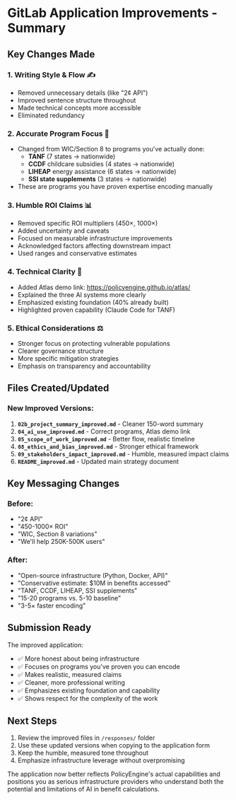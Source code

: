 # GitLab Application Improvements - Summary

## Key Changes Made

### 1. **Writing Style & Flow** ✍️
- Removed unnecessary details (like "2¢ API")
- Improved sentence structure throughout
- Made technical concepts more accessible
- Eliminated redundancy

### 2. **Accurate Program Focus** 🎯
- Changed from WIC/Section 8 to programs you've actually done:
  - **TANF** (7 states → nationwide)
  - **CCDF** childcare subsidies (4 states → nationwide)
  - **LIHEAP** energy assistance (6 states → nationwide)
  - **SSI state supplements** (3 states → nationwide)
- These are programs you have proven expertise encoding manually

### 3. **Humble ROI Claims** 📊
- Removed specific ROI multipliers (450×, 1000×)
- Added uncertainty and caveats
- Focused on measurable infrastructure improvements
- Acknowledged factors affecting downstream impact
- Used ranges and conservative estimates

### 4. **Technical Clarity** 🔧
- Added Atlas demo link: https://policyengine.github.io/atlas/
- Explained the three AI systems more clearly
- Emphasized existing foundation (40% already built)
- Highlighted proven capability (Claude Code for TANF)

### 5. **Ethical Considerations** ⚖️
- Stronger focus on protecting vulnerable populations
- Clearer governance structure
- More specific mitigation strategies
- Emphasis on transparency and accountability

## Files Created/Updated

### New Improved Versions:
1. **`02b_project_summary_improved.md`** - Cleaner 150-word summary
2. **`04_ai_use_improved.md`** - Correct programs, Atlas demo link
3. **`05_scope_of_work_improved.md`** - Better flow, realistic timeline
4. **`08_ethics_and_bias_improved.md`** - Stronger ethical framework
5. **`09_stakeholders_impact_improved.md`** - Humble, measured impact claims
6. **`README_improved.md`** - Updated main strategy document

## Key Messaging Changes

### Before:
- "2¢ API"
- "450-1000× ROI"
- "WIC, Section 8 variations"
- "We'll help 250K-500K users"

### After:
- "Open-source infrastructure (Python, Docker, API)"
- "Conservative estimate: $10M in benefits accessed"
- "TANF, CCDF, LIHEAP, SSI supplements"
- "15-20 programs vs. 5-10 baseline"
- "3-5× faster encoding"

## Submission Ready

The improved application:
- ✅ More honest about being infrastructure
- ✅ Focuses on programs you've proven you can encode
- ✅ Makes realistic, measured claims
- ✅ Cleaner, more professional writing
- ✅ Emphasizes existing foundation and capability
- ✅ Shows respect for the complexity of the work

## Next Steps

1. Review the improved files in `/responses/` folder
2. Use these updated versions when copying to the application form
3. Keep the humble, measured tone throughout
4. Emphasize infrastructure leverage without overpromising

The application now better reflects PolicyEngine's actual capabilities and positions you as serious infrastructure providers who understand both the potential and limitations of AI in benefit calculations.